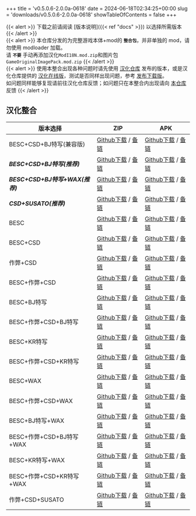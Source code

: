 +++
title = 'v0.5.0.6-2.0.0a-0618'
date = 2024-06-18T02:34:25+00:00
slug = 'downloads/v0.5.0.6-2.0.0a-0618'
showTableOfContents = false
+++

{{< alert >}}
下载之前请阅读 [版本说明]({{< ref "docs" >}}) 以选择所需版本
{{< /alert >}}
<br>
{{< alert >}}
本仓库分发的为完整游戏本体+mod的 **`整合包`**，并非单独的 mod，请勿使用 modloader 加载。
<br>
请 **`不要`** 手动再添加汉化`ModI18N.mod.zip`和图片包`GameOriginalImagePack.mod.zip`
{{< /alert >}}
<br>
{{< alert >}}
使用本整合出现各种问题时请先使用 [汉化仓库](https://github.com/Eltirosto/Degrees-of-Lewdity-Chinese-Localization) 发布的版本，或是汉化仓库提供的 [汉化在线版](https://eltirosto.github.io/Degrees-of-Lewdity-Chinese-Localization/)，测试是否同样出现问题，参考 [发布下载版](https://github.com/Eltirosto/Degrees-of-Lewdity-Chinese-Localization/blob/main/README.md#%E5%8F%91%E5%B8%83%E4%B8%8B%E8%BD%BD%E7%89%88)。
<br>
如问题同样能够复现请前往汉化仓库反馈；如问题只在本整合内出现请向 [本仓库](https://github.com/sakarie9/DoL-Lyra/issues) 反馈
{{< /alert >}}

## 汉化整合

|           版本选择            |                                                                                                                                                                        ZIP                                                                                                                                                                         |                                                                                                                                                                        APK                                                                                                                                                                         |
|-------------------------------|----------------------------------------------------------------------------------------------------------------------------------------------------------------------------------------------------------------------------------------------------------------------------------------------------------------------------------------------------|----------------------------------------------------------------------------------------------------------------------------------------------------------------------------------------------------------------------------------------------------------------------------------------------------------------------------------------------------|
|BESC+CSD+BJ特写(兼容版)        |[Github下载](https://github.com/sakarie9/DoL-Lyra/releases/download/v0.5.0.6-2.0.0a-0618/DoL-0.5.0.6-Lyra-2.0.0a-polyfill-besc-cheat-csd-sideviewbj-0618.zip ) / [备链](https://mirror.ghproxy.com/https://github.com/sakarie9/DoL-Lyra/releases/download/v0.5.0.6-2.0.0a-0618/DoL-0.5.0.6-Lyra-2.0.0a-polyfill-besc-cheat-csd-sideviewbj-0618.zip )|[Github下载](https://github.com/sakarie9/DoL-Lyra/releases/download/v0.5.0.6-2.0.0a-0618/DoL-0.5.0.6-Lyra-2.0.0a-polyfill-besc-cheat-csd-sideviewbj-0618.apk ) / [备链](https://mirror.ghproxy.com/https://github.com/sakarie9/DoL-Lyra/releases/download/v0.5.0.6-2.0.0a-0618/DoL-0.5.0.6-Lyra-2.0.0a-polyfill-besc-cheat-csd-sideviewbj-0618.apk )|
|***BESC+CSD+BJ特写(推荐)***    |[Github下载](https://github.com/sakarie9/DoL-Lyra/releases/download/v0.5.0.6-2.0.0a-0618/DoL-0.5.0.6-Lyra-2.0.0a-besc-csd-sideviewbj-0618.zip ) / [备链](https://mirror.ghproxy.com/https://github.com/sakarie9/DoL-Lyra/releases/download/v0.5.0.6-2.0.0a-0618/DoL-0.5.0.6-Lyra-2.0.0a-besc-csd-sideviewbj-0618.zip )                              |[Github下载](https://github.com/sakarie9/DoL-Lyra/releases/download/v0.5.0.6-2.0.0a-0618/DoL-0.5.0.6-Lyra-2.0.0a-besc-csd-sideviewbj-0618.apk ) / [备链](https://mirror.ghproxy.com/https://github.com/sakarie9/DoL-Lyra/releases/download/v0.5.0.6-2.0.0a-0618/DoL-0.5.0.6-Lyra-2.0.0a-besc-csd-sideviewbj-0618.apk )                              |
|***BESC+CSD+BJ特写+WAX(推荐)***|[Github下载](https://github.com/sakarie9/DoL-Lyra/releases/download/v0.5.0.6-2.0.0a-0618/DoL-0.5.0.6-Lyra-2.0.0a-besc-wax-csd-sideviewbj-0618.zip ) / [备链](https://mirror.ghproxy.com/https://github.com/sakarie9/DoL-Lyra/releases/download/v0.5.0.6-2.0.0a-0618/DoL-0.5.0.6-Lyra-2.0.0a-besc-wax-csd-sideviewbj-0618.zip )                      |[Github下载](https://github.com/sakarie9/DoL-Lyra/releases/download/v0.5.0.6-2.0.0a-0618/DoL-0.5.0.6-Lyra-2.0.0a-besc-wax-csd-sideviewbj-0618.apk ) / [备链](https://mirror.ghproxy.com/https://github.com/sakarie9/DoL-Lyra/releases/download/v0.5.0.6-2.0.0a-0618/DoL-0.5.0.6-Lyra-2.0.0a-besc-wax-csd-sideviewbj-0618.apk )                      |
|***CSD+SUSATO(推荐)***         |[Github下载](https://github.com/sakarie9/DoL-Lyra/releases/download/v0.5.0.6-2.0.0a-0618/DoL-0.5.0.6-Lyra-2.0.0a-susato-csd-0618.zip ) / [备链](https://mirror.ghproxy.com/https://github.com/sakarie9/DoL-Lyra/releases/download/v0.5.0.6-2.0.0a-0618/DoL-0.5.0.6-Lyra-2.0.0a-susato-csd-0618.zip )                                                |[Github下载](https://github.com/sakarie9/DoL-Lyra/releases/download/v0.5.0.6-2.0.0a-0618/DoL-0.5.0.6-Lyra-2.0.0a-susato-csd-0618.apk ) / [备链](https://mirror.ghproxy.com/https://github.com/sakarie9/DoL-Lyra/releases/download/v0.5.0.6-2.0.0a-0618/DoL-0.5.0.6-Lyra-2.0.0a-susato-csd-0618.apk )                                                |
|BESC                           |[Github下载](https://github.com/sakarie9/DoL-Lyra/releases/download/v0.5.0.6-2.0.0a-0618/DoL-0.5.0.6-Lyra-2.0.0a-besc-0618.zip ) / [备链](https://mirror.ghproxy.com/https://github.com/sakarie9/DoL-Lyra/releases/download/v0.5.0.6-2.0.0a-0618/DoL-0.5.0.6-Lyra-2.0.0a-besc-0618.zip )                                                            |[Github下载](https://github.com/sakarie9/DoL-Lyra/releases/download/v0.5.0.6-2.0.0a-0618/DoL-0.5.0.6-Lyra-2.0.0a-besc-0618.apk ) / [备链](https://mirror.ghproxy.com/https://github.com/sakarie9/DoL-Lyra/releases/download/v0.5.0.6-2.0.0a-0618/DoL-0.5.0.6-Lyra-2.0.0a-besc-0618.apk )                                                            |
|BESC+CSD                       |[Github下载](https://github.com/sakarie9/DoL-Lyra/releases/download/v0.5.0.6-2.0.0a-0618/DoL-0.5.0.6-Lyra-2.0.0a-besc-csd-0618.zip ) / [备链](https://mirror.ghproxy.com/https://github.com/sakarie9/DoL-Lyra/releases/download/v0.5.0.6-2.0.0a-0618/DoL-0.5.0.6-Lyra-2.0.0a-besc-csd-0618.zip )                                                    |[Github下载](https://github.com/sakarie9/DoL-Lyra/releases/download/v0.5.0.6-2.0.0a-0618/DoL-0.5.0.6-Lyra-2.0.0a-besc-csd-0618.apk ) / [备链](https://mirror.ghproxy.com/https://github.com/sakarie9/DoL-Lyra/releases/download/v0.5.0.6-2.0.0a-0618/DoL-0.5.0.6-Lyra-2.0.0a-besc-csd-0618.apk )                                                    |
|作弊+CSD                       |[Github下载](https://github.com/sakarie9/DoL-Lyra/releases/download/v0.5.0.6-2.0.0a-0618/DoL-0.5.0.6-Lyra-2.0.0a-cheat-csd-0618.zip ) / [备链](https://mirror.ghproxy.com/https://github.com/sakarie9/DoL-Lyra/releases/download/v0.5.0.6-2.0.0a-0618/DoL-0.5.0.6-Lyra-2.0.0a-cheat-csd-0618.zip )                                                  |[Github下载](https://github.com/sakarie9/DoL-Lyra/releases/download/v0.5.0.6-2.0.0a-0618/DoL-0.5.0.6-Lyra-2.0.0a-cheat-csd-0618.apk ) / [备链](https://mirror.ghproxy.com/https://github.com/sakarie9/DoL-Lyra/releases/download/v0.5.0.6-2.0.0a-0618/DoL-0.5.0.6-Lyra-2.0.0a-cheat-csd-0618.apk )                                                  |
|BESC+作弊+CSD                  |[Github下载](https://github.com/sakarie9/DoL-Lyra/releases/download/v0.5.0.6-2.0.0a-0618/DoL-0.5.0.6-Lyra-2.0.0a-besc-cheat-csd-0618.zip ) / [备链](https://mirror.ghproxy.com/https://github.com/sakarie9/DoL-Lyra/releases/download/v0.5.0.6-2.0.0a-0618/DoL-0.5.0.6-Lyra-2.0.0a-besc-cheat-csd-0618.zip )                                        |[Github下载](https://github.com/sakarie9/DoL-Lyra/releases/download/v0.5.0.6-2.0.0a-0618/DoL-0.5.0.6-Lyra-2.0.0a-besc-cheat-csd-0618.apk ) / [备链](https://mirror.ghproxy.com/https://github.com/sakarie9/DoL-Lyra/releases/download/v0.5.0.6-2.0.0a-0618/DoL-0.5.0.6-Lyra-2.0.0a-besc-cheat-csd-0618.apk )                                        |
|BESC+BJ特写                    |[Github下载](https://github.com/sakarie9/DoL-Lyra/releases/download/v0.5.0.6-2.0.0a-0618/DoL-0.5.0.6-Lyra-2.0.0a-besc-sideviewbj-0618.zip ) / [备链](https://mirror.ghproxy.com/https://github.com/sakarie9/DoL-Lyra/releases/download/v0.5.0.6-2.0.0a-0618/DoL-0.5.0.6-Lyra-2.0.0a-besc-sideviewbj-0618.zip )                                      |[Github下载](https://github.com/sakarie9/DoL-Lyra/releases/download/v0.5.0.6-2.0.0a-0618/DoL-0.5.0.6-Lyra-2.0.0a-besc-sideviewbj-0618.apk ) / [备链](https://mirror.ghproxy.com/https://github.com/sakarie9/DoL-Lyra/releases/download/v0.5.0.6-2.0.0a-0618/DoL-0.5.0.6-Lyra-2.0.0a-besc-sideviewbj-0618.apk )                                      |
|BESC+作弊+CSD+BJ特写           |[Github下载](https://github.com/sakarie9/DoL-Lyra/releases/download/v0.5.0.6-2.0.0a-0618/DoL-0.5.0.6-Lyra-2.0.0a-besc-cheat-csd-sideviewbj-0618.zip ) / [备链](https://mirror.ghproxy.com/https://github.com/sakarie9/DoL-Lyra/releases/download/v0.5.0.6-2.0.0a-0618/DoL-0.5.0.6-Lyra-2.0.0a-besc-cheat-csd-sideviewbj-0618.zip )                  |[Github下载](https://github.com/sakarie9/DoL-Lyra/releases/download/v0.5.0.6-2.0.0a-0618/DoL-0.5.0.6-Lyra-2.0.0a-besc-cheat-csd-sideviewbj-0618.apk ) / [备链](https://mirror.ghproxy.com/https://github.com/sakarie9/DoL-Lyra/releases/download/v0.5.0.6-2.0.0a-0618/DoL-0.5.0.6-Lyra-2.0.0a-besc-cheat-csd-sideviewbj-0618.apk )                  |
|BESC+KR特写                    |[Github下载](https://github.com/sakarie9/DoL-Lyra/releases/download/v0.5.0.6-2.0.0a-0618/DoL-0.5.0.6-Lyra-2.0.0a-besc-sideviewkr-0618.zip ) / [备链](https://mirror.ghproxy.com/https://github.com/sakarie9/DoL-Lyra/releases/download/v0.5.0.6-2.0.0a-0618/DoL-0.5.0.6-Lyra-2.0.0a-besc-sideviewkr-0618.zip )                                      |[Github下载](https://github.com/sakarie9/DoL-Lyra/releases/download/v0.5.0.6-2.0.0a-0618/DoL-0.5.0.6-Lyra-2.0.0a-besc-sideviewkr-0618.apk ) / [备链](https://mirror.ghproxy.com/https://github.com/sakarie9/DoL-Lyra/releases/download/v0.5.0.6-2.0.0a-0618/DoL-0.5.0.6-Lyra-2.0.0a-besc-sideviewkr-0618.apk )                                      |
|BESC+作弊+CSD+KR特写           |[Github下载](https://github.com/sakarie9/DoL-Lyra/releases/download/v0.5.0.6-2.0.0a-0618/DoL-0.5.0.6-Lyra-2.0.0a-besc-cheat-csd-sideviewkr-0618.zip ) / [备链](https://mirror.ghproxy.com/https://github.com/sakarie9/DoL-Lyra/releases/download/v0.5.0.6-2.0.0a-0618/DoL-0.5.0.6-Lyra-2.0.0a-besc-cheat-csd-sideviewkr-0618.zip )                  |[Github下载](https://github.com/sakarie9/DoL-Lyra/releases/download/v0.5.0.6-2.0.0a-0618/DoL-0.5.0.6-Lyra-2.0.0a-besc-cheat-csd-sideviewkr-0618.apk ) / [备链](https://mirror.ghproxy.com/https://github.com/sakarie9/DoL-Lyra/releases/download/v0.5.0.6-2.0.0a-0618/DoL-0.5.0.6-Lyra-2.0.0a-besc-cheat-csd-sideviewkr-0618.apk )                  |
|BESC+WAX                       |[Github下载](https://github.com/sakarie9/DoL-Lyra/releases/download/v0.5.0.6-2.0.0a-0618/DoL-0.5.0.6-Lyra-2.0.0a-besc-wax-0618.zip ) / [备链](https://mirror.ghproxy.com/https://github.com/sakarie9/DoL-Lyra/releases/download/v0.5.0.6-2.0.0a-0618/DoL-0.5.0.6-Lyra-2.0.0a-besc-wax-0618.zip )                                                    |[Github下载](https://github.com/sakarie9/DoL-Lyra/releases/download/v0.5.0.6-2.0.0a-0618/DoL-0.5.0.6-Lyra-2.0.0a-besc-wax-0618.apk ) / [备链](https://mirror.ghproxy.com/https://github.com/sakarie9/DoL-Lyra/releases/download/v0.5.0.6-2.0.0a-0618/DoL-0.5.0.6-Lyra-2.0.0a-besc-wax-0618.apk )                                                    |
|BESC+作弊+CSD+WAX              |[Github下载](https://github.com/sakarie9/DoL-Lyra/releases/download/v0.5.0.6-2.0.0a-0618/DoL-0.5.0.6-Lyra-2.0.0a-besc-wax-cheat-csd-0618.zip ) / [备链](https://mirror.ghproxy.com/https://github.com/sakarie9/DoL-Lyra/releases/download/v0.5.0.6-2.0.0a-0618/DoL-0.5.0.6-Lyra-2.0.0a-besc-wax-cheat-csd-0618.zip )                                |[Github下载](https://github.com/sakarie9/DoL-Lyra/releases/download/v0.5.0.6-2.0.0a-0618/DoL-0.5.0.6-Lyra-2.0.0a-besc-wax-cheat-csd-0618.apk ) / [备链](https://mirror.ghproxy.com/https://github.com/sakarie9/DoL-Lyra/releases/download/v0.5.0.6-2.0.0a-0618/DoL-0.5.0.6-Lyra-2.0.0a-besc-wax-cheat-csd-0618.apk )                                |
|BESC+BJ特写+WAX                |[Github下载](https://github.com/sakarie9/DoL-Lyra/releases/download/v0.5.0.6-2.0.0a-0618/DoL-0.5.0.6-Lyra-2.0.0a-besc-wax-sideviewbj-0618.zip ) / [备链](https://mirror.ghproxy.com/https://github.com/sakarie9/DoL-Lyra/releases/download/v0.5.0.6-2.0.0a-0618/DoL-0.5.0.6-Lyra-2.0.0a-besc-wax-sideviewbj-0618.zip )                              |[Github下载](https://github.com/sakarie9/DoL-Lyra/releases/download/v0.5.0.6-2.0.0a-0618/DoL-0.5.0.6-Lyra-2.0.0a-besc-wax-sideviewbj-0618.apk ) / [备链](https://mirror.ghproxy.com/https://github.com/sakarie9/DoL-Lyra/releases/download/v0.5.0.6-2.0.0a-0618/DoL-0.5.0.6-Lyra-2.0.0a-besc-wax-sideviewbj-0618.apk )                              |
|BESC+作弊+CSD+BJ特写+WAX       |[Github下载](https://github.com/sakarie9/DoL-Lyra/releases/download/v0.5.0.6-2.0.0a-0618/DoL-0.5.0.6-Lyra-2.0.0a-besc-wax-cheat-csd-sideviewbj-0618.zip ) / [备链](https://mirror.ghproxy.com/https://github.com/sakarie9/DoL-Lyra/releases/download/v0.5.0.6-2.0.0a-0618/DoL-0.5.0.6-Lyra-2.0.0a-besc-wax-cheat-csd-sideviewbj-0618.zip )          |[Github下载](https://github.com/sakarie9/DoL-Lyra/releases/download/v0.5.0.6-2.0.0a-0618/DoL-0.5.0.6-Lyra-2.0.0a-besc-wax-cheat-csd-sideviewbj-0618.apk ) / [备链](https://mirror.ghproxy.com/https://github.com/sakarie9/DoL-Lyra/releases/download/v0.5.0.6-2.0.0a-0618/DoL-0.5.0.6-Lyra-2.0.0a-besc-wax-cheat-csd-sideviewbj-0618.apk )          |
|BESC+KR特写+WAX                |[Github下载](https://github.com/sakarie9/DoL-Lyra/releases/download/v0.5.0.6-2.0.0a-0618/DoL-0.5.0.6-Lyra-2.0.0a-besc-wax-sideviewkr-0618.zip ) / [备链](https://mirror.ghproxy.com/https://github.com/sakarie9/DoL-Lyra/releases/download/v0.5.0.6-2.0.0a-0618/DoL-0.5.0.6-Lyra-2.0.0a-besc-wax-sideviewkr-0618.zip )                              |[Github下载](https://github.com/sakarie9/DoL-Lyra/releases/download/v0.5.0.6-2.0.0a-0618/DoL-0.5.0.6-Lyra-2.0.0a-besc-wax-sideviewkr-0618.apk ) / [备链](https://mirror.ghproxy.com/https://github.com/sakarie9/DoL-Lyra/releases/download/v0.5.0.6-2.0.0a-0618/DoL-0.5.0.6-Lyra-2.0.0a-besc-wax-sideviewkr-0618.apk )                              |
|BESC+作弊+CSD+KR特写+WAX       |[Github下载](https://github.com/sakarie9/DoL-Lyra/releases/download/v0.5.0.6-2.0.0a-0618/DoL-0.5.0.6-Lyra-2.0.0a-besc-wax-cheat-csd-sideviewkr-0618.zip ) / [备链](https://mirror.ghproxy.com/https://github.com/sakarie9/DoL-Lyra/releases/download/v0.5.0.6-2.0.0a-0618/DoL-0.5.0.6-Lyra-2.0.0a-besc-wax-cheat-csd-sideviewkr-0618.zip )          |[Github下载](https://github.com/sakarie9/DoL-Lyra/releases/download/v0.5.0.6-2.0.0a-0618/DoL-0.5.0.6-Lyra-2.0.0a-besc-wax-cheat-csd-sideviewkr-0618.apk ) / [备链](https://mirror.ghproxy.com/https://github.com/sakarie9/DoL-Lyra/releases/download/v0.5.0.6-2.0.0a-0618/DoL-0.5.0.6-Lyra-2.0.0a-besc-wax-cheat-csd-sideviewkr-0618.apk )          |
|作弊+CSD+SUSATO                |[Github下载](https://github.com/sakarie9/DoL-Lyra/releases/download/v0.5.0.6-2.0.0a-0618/DoL-0.5.0.6-Lyra-2.0.0a-susato-cheat-csd-0618.zip ) / [备链](https://mirror.ghproxy.com/https://github.com/sakarie9/DoL-Lyra/releases/download/v0.5.0.6-2.0.0a-0618/DoL-0.5.0.6-Lyra-2.0.0a-susato-cheat-csd-0618.zip )                                    |[Github下载](https://github.com/sakarie9/DoL-Lyra/releases/download/v0.5.0.6-2.0.0a-0618/DoL-0.5.0.6-Lyra-2.0.0a-susato-cheat-csd-0618.apk ) / [备链](https://mirror.ghproxy.com/https://github.com/sakarie9/DoL-Lyra/releases/download/v0.5.0.6-2.0.0a-0618/DoL-0.5.0.6-Lyra-2.0.0a-susato-cheat-csd-0618.apk )                                    |
